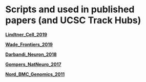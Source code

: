 # Scripts and used in published papers (and UCSC Track Hubs)

[**Lindtner_Cell_2019**]()

[**Wade_Frontiers_2019**]()

[**Darbandi_Neuron_2018**](https://github.com/NordNeurogenomicsLab/Publications/tree/master/Darbandi_Cell_2018)

[**Gompers_NatNeuro_2017**](https://github.com/NordNeurogenomicsLab/Publications/tree/master/Gompers_NatNeuro_2017)

[**Nord_BMC_Genomics_2011**](https://github.com/NordNeurogenomicsLab/Publications/tree/master/Nord_BMC_Genomics_2011)


